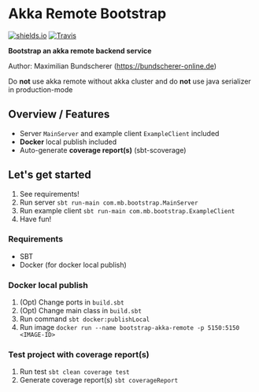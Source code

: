 # Akka Remote Bootstrap

[![shields.io](http://img.shields.io/badge/license-Apache2-blue.svg)](http://www.apache.org/licenses/LICENSE-2.0.txt)
[![Travis](https://img.shields.io/travis/rust-lang/rust.svg)](#)

**Bootstrap an akka remote backend service**

Author: Maximilian Bundscherer (https://bundscherer-online.de)

Do **not** use akka remote without akka cluster and do **not** use java serializer in production-mode

## Overview / Features
- Server ``MainServer`` and example client ``ExampleClient`` included
- **Docker** local publish included
- Auto-generate **coverage report(s)** (sbt-scoverage)

## Let's get started
1. See requirements!
2. Run server ``sbt run-main com.mb.bootstrap.MainServer``
3. Run example client ``sbt run-main com.mb.bootstrap.ExampleClient``
4. Have fun!

### Requirements
- SBT
- Docker (for docker local publish)

### Docker local publish
1. (Opt) Change ports in ``build.sbt``
2. (Opt) Change main class in ``build.sbt``
3. Run command ``sbt docker:publishLocal``
4. Run image ``docker run --name bootstrap-akka-remote -p 5150:5150 <IMAGE-ID>``

### Test project with coverage report(s)
1. Run test ``sbt clean coverage test``
2. Generate coverage report(s) ``sbt coverageReport``
